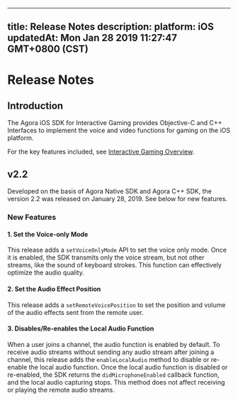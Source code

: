 
---
title: Release Notes
description: 
platform: iOS
updatedAt: Mon Jan 28 2019 11:27:47 GMT+0800 (CST)
---
# Release Notes
## Introduction
The Agora iOS SDK for Interactive Gaming provides Objective-C and C++ Interfaces to implement the voice and video functions for gaming on the iOS platform.

For the key features included, see [Interactive Gaming Overview](https://docs.agora.io/en/Interactive%20Gaming/product_gaming?platform=All%20Platforms).

## v2.2
Developed on the basis of Agora Native SDK and Agora C++ SDK, the version 2.2 was released on January 28, 2019. See below for new features.

### New Features

#### 1. Set the Voice-only Mode

This release adds a `setVoiceOnlyMode` API to set the voice only mode.  Once it is enabled, the SDK transmits only the voice stream, but not other streams, like the sound of keyboard strokes.  This function can effectively optimize the audio quality.

#### 2. Set the Audio Effect Position

This release adds a `setRemoteVoicePosition` to set the position and volume of the audio effects sent from the remote user.

#### 3. Disables/Re-enables the Local Audio Function

When a user joins a channel, the audio function is enabled by default.
To receive audio streams without sending any audio stream after joining a channel, this release adds the `enableLocalAudio` method to disable or re-enable the local audio function.
Once the local audio function is disabled or re-enabled, the SDK returns the `didMicrophoneEnabled` callback function, and the local audio capturing stops.
This method does not affect receiving or playing the remote audio streams.
